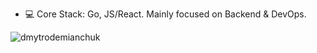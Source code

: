 - 💻 Core Stack: Go, JS/React. Mainly focused on Backend & DevOps.

<p>&nbsp;<img align="left" src="https://github-readme-stats.vercel.app/api?username=dmytrodemianchuk&show_icons=true&hide_title=true" alt="dmytrodemianchuk" /></p>
